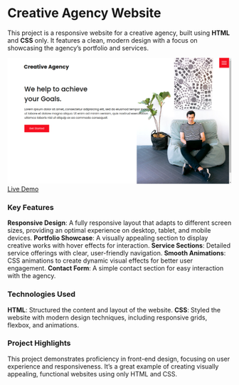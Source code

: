 # Creative Agency Website

This project is a responsive website for a creative agency, built using **HTML** and **CSS** only. It features a clean, modern design with a focus on showcasing the agency’s portfolio and services.

![Creative-Agency-Website](images/home-screen.png)
[Live Demo](https://mumar000.github.io/creative-agency-website/)

### **Key Features**
 **Responsive Design**: A fully responsive layout that adapts to different screen sizes, providing an optimal experience on desktop, tablet, and mobile devices.
 **Portfolio Showcase**: A visually appealing section to display creative works with hover effects for interaction.
 **Service Sections**: Detailed service offerings with clear, user-friendly navigation.
 **Smooth Animations**: CSS animations to create dynamic visual effects for better user engagement.
 **Contact Form**: A simple contact section for easy interaction with the agency.



### Technologies Used
 **HTML**: Structured the content and layout of the website.
 **CSS**: Styled the website with modern design techniques, including responsive grids, flexbox, and animations.



### Project Highlights
This project demonstrates proficiency in front-end design, focusing on user experience and responsiveness. It’s a great example of creating visually appealing, functional websites using only HTML and CSS. 

